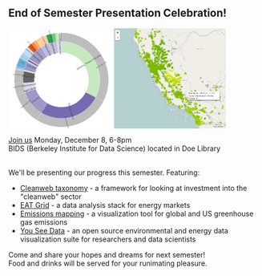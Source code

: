 ## End of Semester Presentation Celebration!
<img align="center" src="/images/ghgs_screenshot.png" alt="ghgs" height="200">
<img align="center" src="/images/energy_map_screenshot.png" alt="energy maps" height="200"><br>
<p>
<a href="https://www.eventbrite.com/e/berc-cleanweb-berkeley-end-of-semester-presentation-celebration-tickets-14598712141?utm_campaign=order_confirm&ref=eemailordconf&utm_medium=email&utm_source=eb_email&utm_term=eventname">Join us</a> Monday, December 8, 6-8pm<br>
BIDS (Berkeley Institute for Data Science) located in Doe Library<br><br>

We'll be presenting our progress this semester.  Featuring:<br>
  <ul>
    <li><a href="{{ site.url }}/projects/taxonomy.html">Cleanweb taxonomy</a> - a framework for looking at investment into the "cleanweb" sector</li>
    <li><a href="{{ site.url }}/projects/eatgrid.html">EAT Grid</a> - a data analysis stack for energy markets</li>
    <li><a href="{{ site.url }}/projects/ghgs.html">Emissions mapping</a> - a visualization tool for global and US greenhouse gas emissions</li>
    <li><a href="{{ site.url }}/projects/useedata.html">You See Data</a> - an open source environmental and energy data visualization suite for researchers and data scientists</li>
</ul></p>
<p>
  Come and share your hopes and dreams for next semester!<br>
  Food and drinks will be served for your runimating pleasure.<br><br>
</p>
